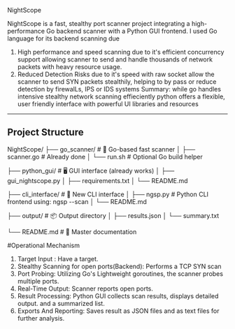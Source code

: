 NightScope

NightScope is a fast, stealthy port scanner project integrating 
a high-performance Go backend scanner with a Python GUI frontend.
I used Go language for its backend scanning due  
1. High performance and speed scanning due to it's efficient concurrency support
   allowing scanner to send and handle thousands of network packets with heavy resource usage.
2. Reduced Detection Risks due to it's speed with raw socket allow the scanner 
   to send SYN packets stealthily, helping to by pass or reduce detection by firewalLs, IPS or IDS systems
Summary:
while go handles intensive stealthy network scanning effieciently 
python offers a flexible, user friendly interface with powerful UI libraries and resources

---

## Project Structure
NightScope/
├── go_scanner/                    # 🔧 Go-based fast scanner
│   ├── scanner.go                 # Already done
│   └── run.sh                     # Optional Go build helper

├── python_gui/                    # 🖥️ GUI interface (already works)
│   ├── gui_nightscope.py
│   ├── requirements.txt
│   └── README.md

├── cli_interface/                # 🧪 New CLI interface
│   ├── ngsp.py                   # Python CLI frontend using: ngsp --scan <target>
│   └── README.md

├── output/                        # 📦 Output directory
│   ├── results.json
│   └── summary.txt

└── README.md                      # 📘 Master documentation
 

#Operational Mechanism 

1. Target Input : Have a target.
2. Stealthy Scanning for open ports(Backend): Performs a TCP SYN scan
3. Port Probing: Utilizing Go's Lightweight goroutines, the scanner probes
   multiple ports.
4. Real-Time Output: Scanner reports open ports.
5. Result Processing: Python GUI collects scan results, displays detailed output.
   and a summarized list.
6. Exports And Reporting: Saves result as JSON files and as text files for further analysis.
